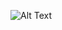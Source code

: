 ![Alt Text]([URL_of_Your_Image](https://drive.google.com/file/d/1c1JdJq1xXkBjU6h0qqVoTtdYon1McZbX/view?usp=drive_link)https://drive.google.com/file/d/1c1JdJq1xXkBjU6h0qqVoTtdYon1McZbX/view?usp=drive_link)
